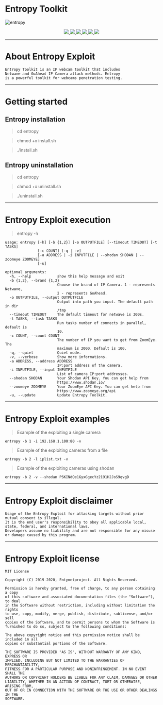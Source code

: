 # Entropy Toolkit

![entropy](https://user-images.githubusercontent.com/54115104/74149935-04b43100-4c1a-11ea-8bba-d2663b02184a.jpeg)

<p align="center">
  <a href="http://entynetproject.simplesite.com/">
    <img src="https://img.shields.io/badge/entynetproject-Ivan%20Nikolsky-blue.svg">
  </a>
  <a href="https://github.com/entynetproject/entropy/releases">
    <img src="https://img.shields.io/github/release/entynetproject/entropy.svg">
  </a>
  <a href="https://wikipedia.org/wiki/Python_(programming_language)">
    <img src="https://img.shields.io/badge/language-python-blue.svg">
 </a>
  <a href="https://github.com/entynetproject/entropy/issues?q=is%3Aissue+is%3Aclosed">
      <img src="https://img.shields.io/github/issues/entynetproject/entropy.svg">
  </a>
  <a href="https://github.com/entynetproject/entropy/wiki">
      <img src="https://img.shields.io/badge/wiki%20-entropy-lightgrey.svg">
 </a>
  <a href="https://twitter.com/entynetproject">
    <img src="https://img.shields.io/badge/twitter-entynetproject-blue.svg">
 </a>
</p>

***

# About Entropy Exploit

    Entropy Toolkit is an IP webcam toolkit that includes 
    Netwave and GoAhead IP Camera attack methods. Entropy 
    is a powerful toolkit for webcams penetration testing.

***

# Getting started

## Entropy installation

> cd entropy

> chmod +x install.sh

> ./install.sh

## Entropy uninstallation

> cd entropy

> chmod +x uninstall.sh

> ./uninstall.sh

***

# Entropy Exploit execution

> entropy -h

```
usage: entropy [-h] [-b {1,2}] [-o OUTPUTFILE] [--timeout TIMEOUT] [-t TASKS]
               [-c COUNT] [-q | -v]
               [-a ADDRESS | -i INPUTFILE | --shodan SHODAN | --zoomeye ZOOMEYE]
               [-u]

optional arguments:
  -h, --help            show this help message and exit
  -b {1,2}, --brand {1,2}
                        Choose the brand of IP Camera. 1 - represents Netwave,
                        2 - represents GoAhead.
  -o OUTPUTFILE, --output OUTPUTFILE
                        Output into path you input. The default path in dir
                        /tmp
  --timeout TIMEOUT     The default timeout for netwave is 300s.
  -t TASKS, --task TASKS
                        Run tasks number of connects in parallel, default is
                        10.
  -c COUNT, --count COUNT
                        The number of IP you want to get from ZoomEye. The
                        maximum is 2000. Default is 100.
  -q, --quiet           Quiet mode.
  -v, --verbose         Show more informations.
  -a ADDRESS, --address ADDRESS
                        IP:port address of the camera.
  -i INPUTFILE, --input INPUTFILE
                        List of camera IP:port addresses.
  --shodan SHODAN       Your Shodan API Key. You can get help from
                        https://www.shodan.io/
  --zoomeye ZOOMEYE     Your ZoomEye API Key. You can get help from
                        https://www.zoomeye.org/api
  -u, --update          Update Entropy Toolkit.
```

***

# Entropy Exploit examples

> Example of the exploiting a single camera
    
    entropy -b 1 -i 192.168.1.100:80 -v  
    
> Example of the exploiting cameras from a file

    entropy -b 2 -l iplist.txt -v
    
> Example of the exploiting cameras using shodan

    entropy -b 2 -v --shodan PSKINdQe1GyxGgecYz2191H2JoS9qvgD

***

# Entropy Exploit disclaimer

    Usage of the Entropy Exploit for attacking targets without prior mutual consent is illegal. 
    It is the end user's responsibility to obey all applicable local, state, federal, and international laws. 
    Developers assume no liability and are not responsible for any misuse or damage caused by this program.
    
***
    
# Entropy Exploit license

    MIT License

    Copyright (C) 2019-2020, Entynetproject. All Rights Reserved.

    Permission is hereby granted, free of charge, to any person obtaining a copy
    of this software and associated documentation files (the "Software"), to deal
    in the Software without restriction, including without limitation the rights
    to use, copy, modify, merge, publish, distribute, sublicense, and/or sell
    copies of the Software, and to permit persons to whom the Software is
    furnished to do so, subject to the following conditions:

    The above copyright notice and this permission notice shall be included in all
    copies or substantial portions of the Software.

    THE SOFTWARE IS PROVIDED "AS IS", WITHOUT WARRANTY OF ANY KIND, EXPRESS OR
    IMPLIED, INCLUDING BUT NOT LIMITED TO THE WARRANTIES OF MERCHANTABILITY,
    FITNESS FOR A PARTICULAR PURPOSE AND NONINFRINGEMENT. IN NO EVENT SHALL THE
    AUTHORS OR COPYRIGHT HOLDERS BE LIABLE FOR ANY CLAIM, DAMAGES OR OTHER
    LIABILITY, WHETHER IN AN ACTION OF CONTRACT, TORT OR OTHERWISE, ARISING FROM,
    OUT OF OR IN CONNECTION WITH THE SOFTWARE OR THE USE OR OTHER DEALINGS IN THE
    SOFTWARE.
